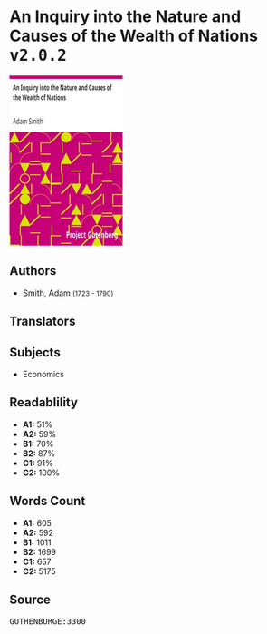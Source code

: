 # An Inquiry into the Nature and Causes of the Wealth of Nations <kbd>v2.0.2</kbd>

![](./cover.medium.jpg "")

## Authors


 - Smith, Adam <small>(1723 - 1790)</small>

## Translators



## Subjects


 - Economics

## Readablility


 - **A1:** 51%
 - **A2:** 59%
 - **B1:** 70%
 - **B2:** 87%
 - **C1:** 91%
 - **C2:** 100%

## Words Count


 - **A1:** 605
 - **A2:** 592
 - **B1:** 1011
 - **B2:** 1699
 - **C1:** 657
 - **C2:** 5175

## Source


<kbd>GUTHENBURGE:3300</kbd>
